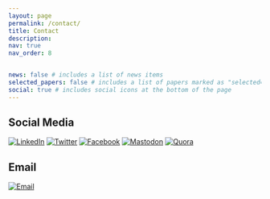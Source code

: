 ```yaml
---
layout: page
permalink: /contact/
title: Contact
description: 
nav: true
nav_order: 8


news: false # includes a list of news items
selected_papers: false # includes a list of papers marked as "selected={true}"
social: true # includes social icons at the bottom of the page
---
```



## Social Media
[![LinkedIn](https://img.shields.io/badge/LinkedIn-%230077B5.svg?&style=for-the-badge&logo=LinkedIn&logoColor=white&labelColor=0077B5)](https://www.linkedin.com/in/joyoshishsaha)
[![Twitter](https://img.shields.io/badge/Twitter-%231DA1F2.svg?&style=for-the-badge&logo=Twitter&logoColor=white&labelColor=1DA1F2)](https://twitter.com/_c___a___z___z_)
[![Facebook](https://img.shields.io/badge/Facebook-%231877F2.svg?&style=for-the-badge&logo=Facebook&logoColor=white&labelColor=1877F2)](https://www.facebook.com/joyoshish)
[![Mastodon](https://img.shields.io/badge/Mastodon-%23323335.svg?&style=for-the-badge&logo=Mastodon&logoColor=white&labelColor=323335)](https://mastodon.social/@joyoshish)
[![Quora](https://img.shields.io/badge/Quora-%23B92B27.svg?&style=for-the-badge&logo=Quora&logoColor=white&labelColor=B92B27)](https://www.quora.com/profile/Joyoshish-Saha)



## Email
[![Email](https://img.shields.io/badge/Email-%230077B5.svg?&style=for-the-badge&logo=Gmail&logoColor=white&labelColor=0077B5)](mailto:joyoshish@protonmail.com)